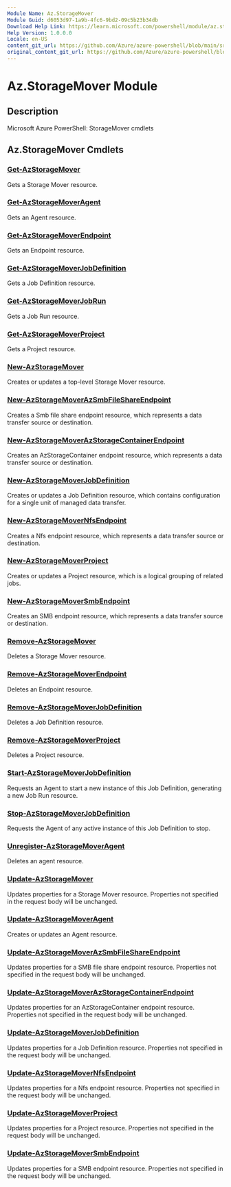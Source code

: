 ```yaml
---
Module Name: Az.StorageMover
Module Guid: d6053d97-1a9b-4fc6-9bd2-09c5b23b34db
Download Help Link: https://learn.microsoft.com/powershell/module/az.storagemover
Help Version: 1.0.0.0
Locale: en-US
content_git_url: https://github.com/Azure/azure-powershell/blob/main/src/StorageMover/StorageMover/help/Az.StorageMover.md
original_content_git_url: https://github.com/Azure/azure-powershell/blob/main/src/StorageMover/StorageMover/help/Az.StorageMover.md
---
```


# Az.StorageMover Module
## Description
Microsoft Azure PowerShell: StorageMover cmdlets

## Az.StorageMover Cmdlets
### [Get-AzStorageMover](Get-AzStorageMover.md)
Gets a Storage Mover resource.

### [Get-AzStorageMoverAgent](Get-AzStorageMoverAgent.md)
Gets an Agent resource.

### [Get-AzStorageMoverEndpoint](Get-AzStorageMoverEndpoint.md)
Gets an Endpoint resource.

### [Get-AzStorageMoverJobDefinition](Get-AzStorageMoverJobDefinition.md)
Gets a Job Definition resource.

### [Get-AzStorageMoverJobRun](Get-AzStorageMoverJobRun.md)
Gets a Job Run resource.

### [Get-AzStorageMoverProject](Get-AzStorageMoverProject.md)
Gets a Project resource.

### [New-AzStorageMover](New-AzStorageMover.md)
Creates or updates a top-level Storage Mover resource.

### [New-AzStorageMoverAzSmbFileShareEndpoint](New-AzStorageMoverAzSmbFileShareEndpoint.md)
Creates a Smb file share endpoint resource, which represents a data transfer source or destination.

### [New-AzStorageMoverAzStorageContainerEndpoint](New-AzStorageMoverAzStorageContainerEndpoint.md)
Creates an AzStorageContainer endpoint resource, which represents a data transfer source or destination.

### [New-AzStorageMoverJobDefinition](New-AzStorageMoverJobDefinition.md)
Creates or updates a Job Definition resource, which contains configuration for a single unit of managed data transfer.

### [New-AzStorageMoverNfsEndpoint](New-AzStorageMoverNfsEndpoint.md)
Creates a Nfs endpoint resource, which represents a data transfer source or destination.

### [New-AzStorageMoverProject](New-AzStorageMoverProject.md)
Creates or updates a Project resource, which is a logical grouping of related jobs.

### [New-AzStorageMoverSmbEndpoint](New-AzStorageMoverSmbEndpoint.md)
Creates an SMB endpoint resource, which represents a data transfer source or destination.

### [Remove-AzStorageMover](Remove-AzStorageMover.md)
Deletes a Storage Mover resource.

### [Remove-AzStorageMoverEndpoint](Remove-AzStorageMoverEndpoint.md)
Deletes an Endpoint resource.

### [Remove-AzStorageMoverJobDefinition](Remove-AzStorageMoverJobDefinition.md)
Deletes a Job Definition resource.

### [Remove-AzStorageMoverProject](Remove-AzStorageMoverProject.md)
Deletes a Project resource.

### [Start-AzStorageMoverJobDefinition](Start-AzStorageMoverJobDefinition.md)
Requests an Agent to start a new instance of this Job Definition, generating a new Job Run resource.

### [Stop-AzStorageMoverJobDefinition](Stop-AzStorageMoverJobDefinition.md)
Requests the Agent of any active instance of this Job Definition to stop.

### [Unregister-AzStorageMoverAgent](Unregister-AzStorageMoverAgent.md)
Deletes an agent resource.

### [Update-AzStorageMover](Update-AzStorageMover.md)
Updates properties for a Storage Mover resource.
Properties not specified in the request body will be unchanged.

### [Update-AzStorageMoverAgent](Update-AzStorageMoverAgent.md)
Creates or updates an Agent resource.

### [Update-AzStorageMoverAzSmbFileShareEndpoint](Update-AzStorageMoverAzSmbFileShareEndpoint.md)
Updates properties for a SMB file share endpoint resource.
Properties not specified in the request body will be unchanged.

### [Update-AzStorageMoverAzStorageContainerEndpoint](Update-AzStorageMoverAzStorageContainerEndpoint.md)
Updates properties for an AzStorageContainer endpoint resource.
Properties not specified in the request body will be unchanged.

### [Update-AzStorageMoverJobDefinition](Update-AzStorageMoverJobDefinition.md)
Updates properties for a Job Definition resource.
Properties not specified in the request body will be unchanged.

### [Update-AzStorageMoverNfsEndpoint](Update-AzStorageMoverNfsEndpoint.md)
Updates properties for a Nfs endpoint resource.
Properties not specified in the request body will be unchanged.

### [Update-AzStorageMoverProject](Update-AzStorageMoverProject.md)
Updates properties for a Project resource.
Properties not specified in the request body will be unchanged.

### [Update-AzStorageMoverSmbEndpoint](Update-AzStorageMoverSmbEndpoint.md)
Updates properties for a SMB endpoint resource.
Properties not specified in the request body will be unchanged.

